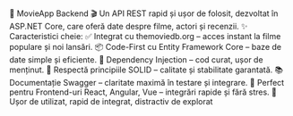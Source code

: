 🌟 MovieApp Backend 🎬
Un API REST rapid și ușor de folosit, dezvoltat în ASP.NET Core, care oferă date despre filme, actori și recenzii.
✨ Caracteristici cheie:
✅ Integrat cu themoviedb.org – acces instant la filme populare și noi lansări.
📦 Code-First cu Entity Framework Core – baze de date simple și eficiente.
🚀 Dependency Injection – cod curat, ușor de menținut.
🎯 Respectă principiile SOLID – calitate și stabilitate garantată.
📚 Documentație Swagger – claritate maximă în testare și integrare.
🌈 Perfect pentru Frontend-uri React, Angular, Vue – integrări rapide și fără stres.
🎉 Ușor de utilizat, rapid de integrat, distractiv de explorat
